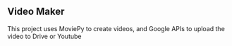 ## Video Maker

This project uses MoviePy to create videos, and Google APIs to upload the video to Drive or Youtube
